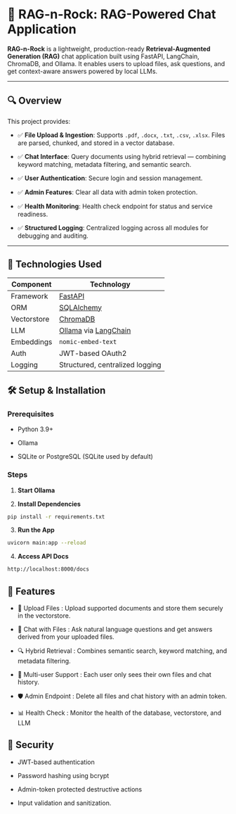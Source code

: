 
# 🎸 RAG-n-Rock: RAG-Powered Chat Application

  

**RAG-n-Rock** is a lightweight, production-ready **Retrieval-Augmented Generation (RAG)** chat application built using FastAPI, LangChain, ChromaDB, and Ollama. It enables users to upload files, ask questions, and get context-aware answers powered by local LLMs.

  

---

  

## 🔍 Overview

  

This project provides:

  

- ✅ **File Upload & Ingestion**: Supports `.pdf`, `.docx`, `.txt`, `.csv`, `.xlsx`. Files are parsed, chunked, and stored in a vector database.

- ✅ **Chat Interface**: Query documents using hybrid retrieval — combining keyword matching, metadata filtering, and semantic search.

- ✅ **User Authentication**: Secure login and session management.

- ✅ **Admin Features**: Clear all data with admin token protection.

- ✅ **Health Monitoring**: Health check endpoint for status and service readiness.

- ✅ **Structured Logging**: Centralized logging across all modules for debugging and auditing.

  

---

  

## 🧩 Technologies Used

| Component    | Technology                                                                 |
|--------------|---------------------------------------------------------------------------|
| Framework    | [FastAPI](https://fastapi.tiangolo.com/)                                  |
| ORM          | [SQLAlchemy](https://www.sqlalchemy.org/)                                 |
| Vectorstore  | [ChromaDB](https://docs.trychroma.com/)                                   |
| LLM          | [Ollama](https://ollama.ai/) via [LangChain](https://python.langchain.com/) |
| Embeddings   | `nomic-embed-text`                                                        |
| Auth         | JWT-based OAuth2                                                          |
| Logging      | Structured, centralized logging                                           |

  

## 🛠️ Setup & Installation

  

### Prerequisites

  

- Python 3.9+

- Ollama

- SQLite or PostgreSQL (SQLite used by default)

  

### Steps

  

1.  **Start Ollama**

2.  **Install Dependencies**
```bash
pip install -r requirements.txt
```
  3.  **Run the App**
```bash
uvicorn main:app --reload
```
4.  **Access API Docs**
```bash
http://localhost:8000/docs
```
  

## 🚀 Features

- 📁 Upload Files : Upload supported documents and store them securely in the vectorstore.

- 💬 Chat with Files : Ask natural language questions and get answers derived from your uploaded files.

- 🔍 Hybrid Retrieval : Combines semantic search, keyword matching, and metadata filtering.

- 👥 Multi-user Support : Each user only sees their own files and chat history.

- 🛡️ Admin Endpoint : Delete all files and chat history with an admin token.

- 📊 Health Check : Monitor the health of the database, vectorstore, and LLM

  

## 🔐 Security

- JWT-based authentication

- Password hashing using bcrypt

- Admin-token protected destructive actions

- Input validation and sanitization.
